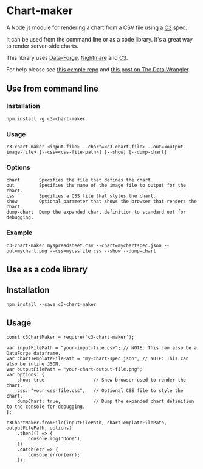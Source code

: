 # Chart-maker

A Node.js module for rendering a chart from a CSV file using a [C3](http://c3js.org/) spec.

It can be used from the command line or as a code library.
It's a great way to render server-side charts.

This library uses [Data-Forge](http://www.data-forge-js.com/), [Nightmare](http://www.nightmarejs.org/) and [C3](http://c3js.org/).

For help please see [this exmple repo](https://github.com/ashleydavis/nodejs-chart-rendering-example) and [this post on The Data Wrangler](http://www.the-data-wrangler.com/node-js-chart-rendering-with-c3-and-nightmare/).

## Use from command line

### Installation

    npm install -g c3-chart-maker

### Usage

    c3-chart-maker <input-file> --chart=<c3-chart-file> --out=<output-image-file> [--css=<css-file-path>] [--show] [--dump-chart]

### Options

    chart       Specifies the file that defines the chart.
    out         Specifies the name of the image file to output for the chart.
    css         Specifies a CSS file that styles the chart.
    show        Optional parameter that shows the browser that renders the chart.
    dump-chart  Dump the expanded chart definition to standard out for debugging.


### Example

    c3-chart-maker myspreadsheet.csv --chart=mychartspec.json --out=mychart.png --css=mycssfile.css --show --dump-chart

## Use as a code library

## Installation

    npm install --save c3-chart-maker

## Usage

    const c3ChartMaker = require('c3-chart-maker');
    
    var inputFilePath = "your-input-file.csv"; // NOTE: This can also be a DataForge dataframe.
    var chartTemplateFilePath = "my-chart-spec.json"; // NOTE: This can also be inline JSON.
    var outputFilePath = "your-chart-output-file.png";
    var options: {
        show: true                  // Show browser used to render the chart.
        css: "your-css-file.css",   // Optional CSS file to style the chart.
        dumpChart: true,            // Dump the expanded chart definition to the console for debugging.
    };

    c3ChartMaker.fromFile(inputFilePath, chartTemplateFilePath, outputFilePath, options)
        .then(() => { 
            console.log('Done');
        })
        .catch(err => {
            console.error(err);
        });
